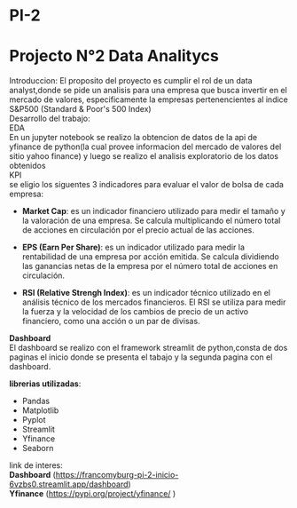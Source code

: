# PI-2
<h1>Projecto N°2 Data Analitycs</h1>

Introduccion:
El proposito del proyecto es cumplir el rol de un data analyst,donde se pide
un analisis para una empresa que busca invertir en el mercado de valores,
especificamente la empresas pertenencientes al indice S&P500 (Standard & Poor's 500 Index)
<br>Desarrollo del trabajo:
<br>EDA<br>
En un jupyter notebook se realizo la obtencion de datos de la api de yfinance de python(la cual provee informacion del mercado de valores del sitio yahoo finance) y luego se realizo el analisis exploratorio de los datos obtenidos
<br>KPI<br>
se eligio los siguentes 3 indicadores para evaluar el valor de bolsa de cada empresa:
- **Market Cap**: es un indicador financiero utilizado para medir el tamaño y la valoración de una empresa. Se calcula multiplicando el número total de acciones en circulación por el precio actual de las acciones. 

- **EPS (Earn Per Share)**: es un indicador utilizado para medir la rentabilidad de una empresa por acción emitida. Se calcula dividiendo las ganancias netas de la empresa por el número total de acciones en circulación.

- **RSI (Relative Strengh Index)**: es un indicador técnico utilizado en el análisis técnico de los mercados financieros. El RSI se utiliza para medir la fuerza y la velocidad de los cambios de precio de un activo financiero, como una acción o un par de divisas.

**Dashboard**<br>
El dashboard se realizo con el framework streamlit de python,consta de dos paginas el inicio donde se presenta el tabajo y la segunda pagina con el dashboard.

**librerias utilizadas**:
- Pandas
- Matplotlib
- Pyplot
- Streamlit
- Yfinance 
- Seaborn

link de interes:<br>
**Dashboard** (https://francomyburg-pi-2-inicio-6vzbs0.streamlit.app/dashboard)<br>
**Yfinance** (https://pypi.org/project/yfinance/ )